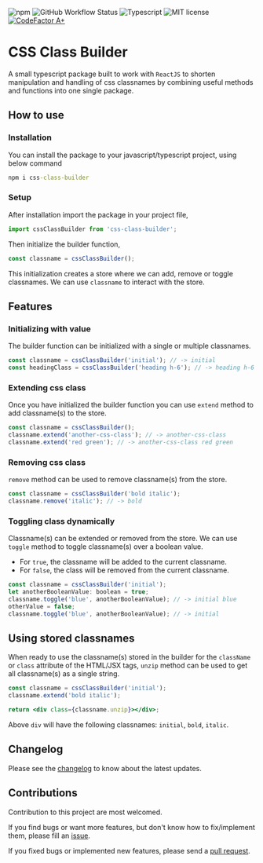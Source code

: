![npm](https://img.shields.io/npm/v/css-class-builder)
![GitHub Workflow Status](https://img.shields.io/github/workflow/status/ankitmishradev/css-class-builder/build)
![Typescript](https://img.shields.io/github/languages/top/ankitmishradev/css-class-builder)
![MIT license](https://img.shields.io/github/license/ankitmishradev/css-class-builder)
[![CodeFactor A+](https://www.codefactor.io/repository/github/ankitmishradev/css-class-builder/badge)](https://www.codefactor.io/repository/github/ankitmishradev/css-class-builder)

# CSS Class Builder

A small typescript package built to work with `ReactJS` to shorten manipulation and handling of css classnames by combining useful methods and functions into one single package.

## How to use

### Installation

You can install the package to your javascript/typescript project, using below command

```cmd
npm i css-class-builder
```

### Setup

After installation import the package in your project file,

```js
import cssClassBuilder from 'css-class-builder';
```

Then initialize the builder function,

```js
const classname = cssClassBuilder();
```

This initialization creates a store where we can add, remove or toggle classnames. We can use `classname` to interact with the store.

## Features

### Initializing with value

The builder function can be initialized with a single or multiple classnames.

```js
const classname = cssClassBuilder('initial'); // -> initial
const headingClass = cssClassBuilder('heading h-6'); // -> heading h-6
```

### Extending css class

Once you have initialized the builder function you can use `extend` method to add classname(s) to the store.

```js
const classname = cssClassBuilder();
classname.extend('another-css-class'); // -> another-css-class
classname.extend('red green'); // -> another-css-class red green
```

### Removing css class

`remove` method can be used to remove classname(s) from the store.

```js
const classname = cssClassBuilder('bold italic');
classname.remove('italic'); // -> bold
```

### Toggling class dynamically

Classname(s) can be extended or removed from the store. We can use `toggle` method to toggle classname(s) over a boolean value.

- For `true`, the classname will be added to the current classname.
- For `false`, the class will be removed from the current classname.

```js
const classname = cssClassBuilder('initial');
let anotherBooleanValue: boolean = true;
classname.toggle('blue', anotherBooleanValue); // -> initial blue
otherValue = false;
classname.toggle('blue', anotherBooleanValue); // -> initial
```

## Using stored classnames

When ready to use the classname(s) stored in the builder for the `className` or `class` attribute of the HTML/JSX tags, `unzip` method can be used to get all classname(s) as a single string.

```jsx
const classname = cssClassBuilder('initial');
classname.extend('bold italic');

return <div class={classname.unzip}></div>;
```

Above `div` will have the following classnames: `initial`, `bold`, `italic`.

## Changelog

Please see the [changelog](https://github.com/ankitmishradev/css-class-builder/blob/main/CHANGELOG.md) to know about the latest updates.

## Contributions

Contribution to this project are most welcomed.

If you find bugs or want more features, but don't know how to fix/implement them, please fill an [issue](https://github.com/ankitmishradev/css-class-builder/issues).

If you fixed bugs or implemented new features, please send a [pull request](https://github.com/ankitmishradev/css-class-builder/pulls).
